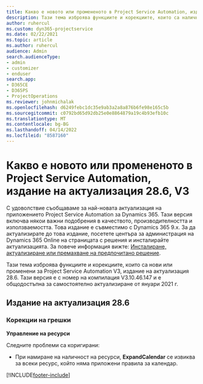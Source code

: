 ```yaml
---
title: Какво е новото или промененото в Project Service Automation, издание на актуализация 28.6, актуална корекция, V3
description: Тази тема изброява функциите и корекциите, които са налични за актуализацията на Project Service Automation, издание 28.6, актуална корекция, V3.
author: ruhercul
ms.custom: dyn365-projectservice
ms.date: 02/22/2021
ms.topic: article
ms.author: ruhercul
audience: Admin
search.audienceType:
- admin
- customizer
- enduser
search.app:
- D365CE
- D365PS
- ProjectOperations
ms.reviewer: johnmichalak
ms.openlocfilehash: d6249febc1dc35e9ab3a2a8a876b6fe98e165c5b
ms.sourcegitcommit: c0792bd65d92db25e0e8864879a19c4b93efb10c
ms.translationtype: MT
ms.contentlocale: bg-BG
ms.lasthandoff: 04/14/2022
ms.locfileid: "8587160"
---
```

# <a name="whats-new-or-changed-in-project-service-automation-update-release-286-v3"></a>Какво е новото или промененото в Project Service Automation, издание на актуализация 28.6, V3

С удоволствие съобщаваме за най-новата актуализация на приложението Project Service Automation за Dynamics 365. Тази версия включва някои важни подобрения в качеството, производителността и използваемостта. Това издание е съвместимо с Dynamics 365 9.x. За да актуализирате до това издание, посетете центъра за администрация на Dynamics 365 Online на страницата с решения и инсталирайте актуализацията. За повече информация вижте: [Инсталиране, актуализиране или премахване на предпочитано решение](/power-platform/admin/install-remove-preferred-solution).

Тази тема изброява функциите и корекциите, които са нови или променени за Project Service Automation V3, издание на актуализация 28.6. Тази версия е с номер на компилация V3.10.46.147 и е общодостъпна за самостоятелно актуализиране от януари 2021 г.

## <a name="update-release-286"></a>Издание на актуализация 28.6

### <a name="bug-fixes"></a>Корекции на грешки


**Управление на ресурси**

Следните проблеми са коригирани:

- При намиране на наличност на ресурси, **ExpandCalendar** се извиква за всеки ресурс, който няма приложени правила за календар.


[!INCLUDE[footer-include](../includes/footer-banner.md)]
